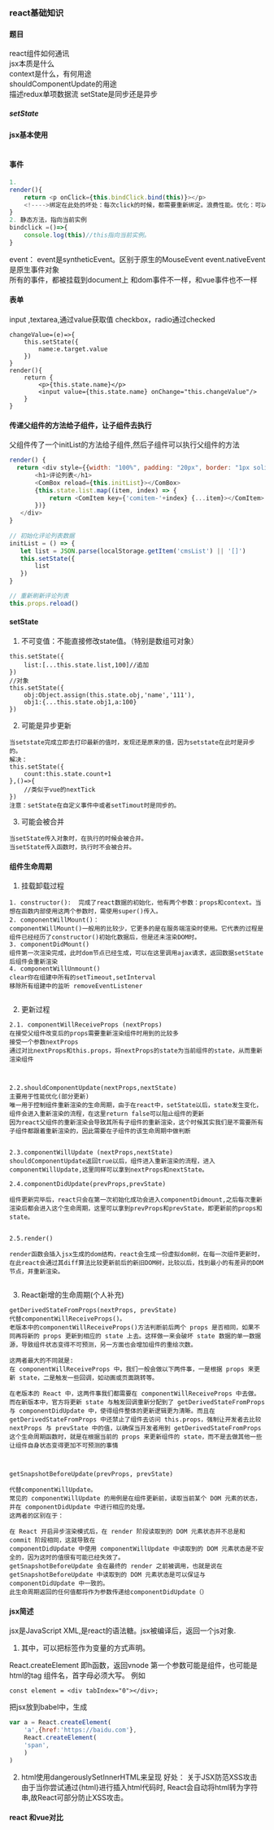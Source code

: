 ### react基础知识
####  题目
react组件如何通讯  
jsx本质是什么  
context是什么，有何用途  
shouldComponentUpdate的用途  
描述redux单项数据流
setState是同步还是异步

##### setState
#### jsx基本使用
```
```
#### 事件
```js
1.
render(){
    return <p onClick={this.bindClick.bind(this)}></p>
    <!---->绑定在此处的坏处：每次click的时候，都需要重新绑定。浪费性能。优化：可以将绑定抽离，只在组件初始化的时候绑定一次。
}
2. 静态方法，指向当前实例
bindclick =()=>{
    console.log(this)//this指向当前实例。
}
```
event：
 event是syntheticEvent。区别于原生的MouseEvent
 event.nativeEvent是原生事件对象  
 所有的事件，都被挂载到document上
 和dom事件不一样，和vue事件也不一样  
 
 
 #### 表单
 input ,textarea,通过value获取值
 checkbox，radio通过checked
 ```
 changeValue=(e)=>{
     this.setState({
         name:e.target.value
     })
 }
 render(){
     return {
         <p>{this.state.name}</p>
         <input value={this.state.name} onChange="this.changeValue"/>
     }
 }
 ```
 #### 传递父组件的方法给子组件，让子组件去执行
 父组件传了一个initList的方法给子组件<ComBox>,然后子组件可以执行父组件的方法
 ```js
 render() {
   return <div style={{width: "100%", padding: "20px", border: "1px solid #ccc", boxSizing: "border-box"}}>
        <h1>评论列表</h1>
        <ComBox reload={this.initList}></ComBox>
        {this.state.list.map((item, index) => {
            return <ComItem key={'comitem-'+index} {...item}></ComItem>
        })}
    </div>
}
  
// 初始化评论列表数据
initList = () => {
    let list = JSON.parse(localStorage.getItem('cmsList') || '[]')
    this.setState({
        list
    })
}

// 重新刷新评论列表
this.props.reload()
 
 ```
#### setState
1. 不可变值：不能直接修改state值。（特别是数组可对象）
 ```
 this.setState({
     list:[...this.state.list,100]//追加
 })
 //对象
 this.setState({
     obj:Object.assign(this.state.obj,'name','111'),
     obj1:{...this.state.obj1,a:100}
 })
 ```
 
 2. 可能是异步更新
 ```
 当setstate完成立即去打印最新的值时，发现还是原来的值，因为setstate在此时是异步的。
 解决：
 this.setState({
     count:this.state.count+1
 },()=>{
     //类似于vue的nextTick
 })
 注意：setState在自定义事件中或者setTimout时是同步的。
 ```
 3. 可能会被合并
 ```
当setState传入对象时，在执行的时候会被合并。
当setState传入函数时，执行时不会被合并。

 ```
 
 #### 组件生命周期
 1. 挂载卸载过程
 ```
 1. constructor():  完成了react数据的初始化，他有两个参数：props和context。当想在函数内部使用这两个参数时，需使用super()传入。
 2. componentWillMount()：  
 componentWillMount()一般用的比较少，它更多的是在服务端渲染时使用。它代表的过程是组件已经经历了constructor()初始化数据后，但是还未渲染DOM时。
 3. componentDidMount()  
 组件第一次渲染完成，此时dom节点已经生成，可以在这里调用ajax请求，返回数据setState后组件会重新渲染
 4. componentWillUnmount()  
 clear你在组建中所有的setTimeout,setInterval
移除所有组建中的监听 removeEventListener

 
 ```
 2. 更新过程
 ```
 2.1. componentWillReceiveProps (nextProps)
 在接受父组件改变后的props需要重新渲染组件时用到的比较多
接受一个参数nextProps
通过对比nextProps和this.props，将nextProps的state为当前组件的state，从而重新渲染组件


 
2.2.shouldComponentUpdate(nextProps,nextState)
主要用于性能优化(部分更新)
唯一用于控制组件重新渲染的生命周期，由于在react中，setState以后，state发生变化，组件会进入重新渲染的流程，在这里return false可以阻止组件的更新
因为react父组件的重新渲染会导致其所有子组件的重新渲染，这个时候其实我们是不需要所有子组件都跟着重新渲染的，因此需要在子组件的该生命周期中做判断


2.3.componentWillUpdate (nextProps,nextState)
shouldComponentUpdate返回true以后，组件进入重新渲染的流程，进入componentWillUpdate,这里同样可以拿到nextProps和nextState。

2.4.componentDidUpdate(prevProps,prevState)

组件更新完毕后，react只会在第一次初始化成功会进入componentDidmount,之后每次重新渲染后都会进入这个生命周期，这里可以拿到prevProps和prevState，即更新前的props和state。


2.5.render()

render函数会插入jsx生成的dom结构，react会生成一份虚拟dom树，在每一次组件更新时，在此react会通过其diff算法比较更新前后的新旧DOM树，比较以后，找到最小的有差异的DOM节点，并重新渲染。


 ```
 3. React新增的生命周期(个人补充)
 ```
 getDerivedStateFromProps(nextProps, prevState)
 代替componentWillReceiveProps()。
老版本中的componentWillReceiveProps()方法判断前后两个 props 是否相同，如果不同再将新的 props 更新到相应的 state 上去。这样做一来会破坏 state 数据的单一数据源，导致组件状态变得不可预测，另一方面也会增加组件的重绘次数。

这两者最大的不同就是:
在 componentWillReceiveProps 中，我们一般会做以下两件事，一是根据 props 来更新 state，二是触发一些回调，如动画或页面跳转等。

在老版本的 React 中，这两件事我们都需要在 componentWillReceiveProps 中去做。
而在新版本中，官方将更新 state 与触发回调重新分配到了 getDerivedStateFromProps 与 componentDidUpdate 中，使得组件整体的更新逻辑更为清晰。而且在 getDerivedStateFromProps 中还禁止了组件去访问 this.props，强制让开发者去比较 nextProps 与 prevState 中的值，以确保当开发者用到 getDerivedStateFromProps 这个生命周期函数时，就是在根据当前的 props 来更新组件的 state，而不是去做其他一些让组件自身状态变得更加不可预测的事情



getSnapshotBeforeUpdate(prevProps, prevState)

代替componentWillUpdate。
常见的 componentWillUpdate 的用例是在组件更新前，读取当前某个 DOM 元素的状态，并在 componentDidUpdate 中进行相应的处理。
这两者的区别在于：

在 React 开启异步渲染模式后，在 render 阶段读取到的 DOM 元素状态并不总是和 commit 阶段相同，这就导致在
componentDidUpdate 中使用 componentWillUpdate 中读取到的 DOM 元素状态是不安全的，因为这时的值很有可能已经失效了。
getSnapshotBeforeUpdate 会在最终的 render 之前被调用，也就是说在 getSnapshotBeforeUpdate 中读取到的 DOM 元素状态是可以保证与 componentDidUpdate 中一致的。
此生命周期返回的任何值都将作为参数传递给componentDidUpdate（）

 ```

 
 #### jsx简述
 jsx是JavaScript XML,是react的语法糖。jsx被编译后，返回一个js对象.
 1. 其中，可以把标签作为变量的方式声明。 
 
 React.createElement 即h函数，返回vnode
 第一个参数可能是组件，也可能是html的tag
 组件名，首字母必须大写。
 例如
 ```
 const element = <div tabIndex="0"></div>;
 ```
把jsx放到babel中，生成
```js
var a = React.createElement(
    'a',{href:'https://baidu.com'},
    React.createElement(
    'span',
    )
)
```
2. html使用dangerouslySetInnerHTML来呈现
好处：
关于JSX防范XSS攻击
由于当你尝试通过{html}进行插入html代码时, React会自动将html转为字符串,故React可部分防止XSS攻击。

 #### react 和vue对比
 
 